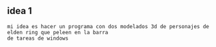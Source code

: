 ## idea 1 
    mi idea es hacer un programa con dos modelados 3d de personajes de elden ring que peleen en la barra 
    de tareas de windows  
